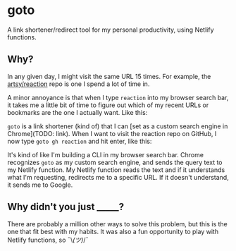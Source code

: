 # goto
A link shortener/redirect tool for my personal productivity, using Netlify functions.

## Why?

In any given day, I might visit the same URL 15 times. For example, the [artsy/reaction](https://github.com/artsy/reaction) repo is one I spend a lot of time in.

A minor annoyance is that when I type `reaction` into my browser search bar, it takes me a little bit of time to figure out which of my recent URLs or bookmarks are the one I actually want. Like this:


`goto` is a link shortener (kind of) that I can [set as a custom search engine in Chrome](TODO: link). When I want to visit the reaction repo on GitHub, I now type `goto gh reaction` and hit enter, like this:


It's kind of like I'm building a CLI in my browser search bar. Chrome recognizes `goto` as my custom search engine, and sends the query text to my Netlify function. My Netlify function reads the text and if it understands what I'm requesting, redirects me to a specific URL. If it doesn't understand, it sends me to Google.

## Why didn't you just _____?

There are probably a million other ways to solve this problem, but this is the one that fit best with my habits. It was also a fun opportunity to play with Netlify functions, so ¯\\_(ツ)_/¯
